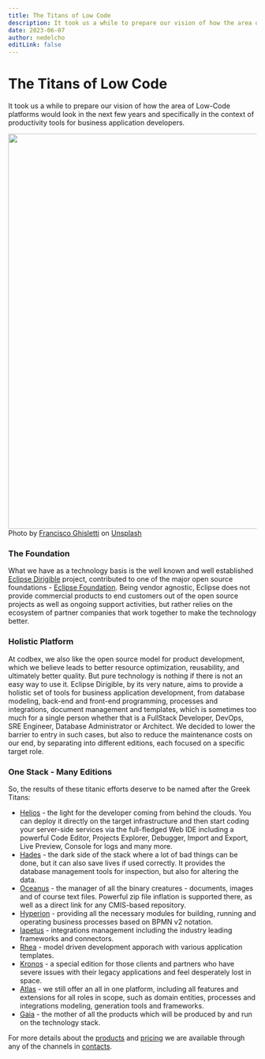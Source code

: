 ```yaml
---
title: The Titans of Low Code
description: It took us a while to prepare our vision of how the area of Low-Code platforms would look in the next few years and specifically in the context of productivity tools for business application developer
date: 2023-06-07
author: nedelcho
editLink: false
---
```


# The Titans of Low Code

It took us a while to prepare our vision of how the area of Low-Code platforms would look in the next few years and specifically in the context of productivity tools for business application developers.

<img src="/images/2023-06-07-the-titans-of-low-code/francisco-ghisletti-Wf2tCunxqQU-unsplash.jpg" width="800em">
Photo by <a href="https://unsplash.com/@tank_ghisletti?utm_source=unsplash&utm_medium=referral&utm_content=creditCopyText" target="_blank">Francisco Ghisletti</a> on <a href="https://unsplash.com/photos/Wf2tCunxqQU?utm_source=unsplash&utm_medium=referral&utm_content=creditCopyText" target="_blank">Unsplash</a>

### The Foundation

What we have as a technology basis is the well known and well established 
<a href="https://www.dirigible.io" target="_blank">Eclipse Dirigible</a> project, 
contributed to one of the major open source foundations - 
<a href="https://www.eclipse.org" target="_blank">Eclipse Foundation</a>. 
Being vendor agnostic, Eclipse does not provide commercial products to end customers 
out of the open source projects as well as ongoing support activities, 
but rather relies on the ecosystem of partner companies that work together to make the technology better.

### Holistic Platform

At codbex, we also like the open source model for product development, 
which we believe leads to better resource optimization, reusability, 
and ultimately better quality. But pure technology is nothing if there is not an easy way to use it.
Eclipse Dirigible, by its very nature, aims to provide a holistic set of tools for business application development, 
from database modeling, back-end and front-end programming, processes and integrations, 
document management and templates, which is sometimes too much for a single person whether that is a FullStack Developer, DevOps, SRE Engineer, Database Administrator or Architect.
We decided to lower the barrier to entry in such cases, but also to reduce the maintenance costs on our end, 
by separating into different editions, each focused on a specific target role.

### One Stack - Many Editions

So, the results of these titanic efforts deserve to be named after the Greek Titans:

* [Helios](/products/helios) - the light for the developer coming from behind the clouds. You can deploy it directly on the target infrastructure and then start coding your server-side services via the full-fledged Web IDE including a powerful Code Editor, Projects Explorer, Debugger, Import and Export, Live Preview, Console for logs and many more.
* [Hades](/products/hades) - the dark side of the stack where a lot of bad things can be done, but it can also save lives if used correctly. It provides the database management tools for inspection, but also for altering the data.
* [Oceanus](/products/oceanus) - the manager of all the binary creatures - documents, images and of course text files. Powerful zip file inflation is supported there, as well as a direct link for any CMIS-based repository.
* [Hyperion](/products/hyperion) - providing all the necessary modules for building, running and operating business processes based on BPMN v2 notation.
* [Iapetus](/products/iapetus) - integrations management including the industry leading frameworks and connectors.
* [Rhea](/products/iapetus) - model driven development apporach with various application templates.
* [Kronos](/products/kronos) - a special edition for those clients and partners who have severe issues with their legacy applications and feel desperately lost in space.
* [Atlas](/products/atlas) - we still offer an all in one platform, including all features and extensions for all roles in scope, such as domain entities, processes and integrations modeling, generation tools and frameworks.
* [Gaia](/products/gaia) - the mother of all the products which will be produced by and run on the technology stack.

For more details about the <a href="https://www.codbex.com/products/">products</a> and <a href="https://www.codbex.com/pricing/">pricing</a> we are available through any of the channels in <a href="https://www.codbex.com/contact/">contacts</a>.
